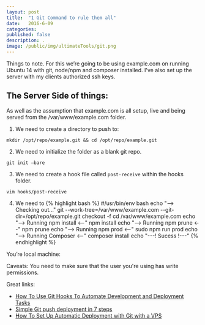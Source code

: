 ```yaml
---
layout: post
title:  "1 Git Command to rule them all"
date:   2016-6-09
categories:
published: false
description: .
image: /public/img/ultimateTools/git.png
---
```


Things to note.
For this we’re going to be using example.com on running Ubuntu 14 with git, node/npm and composer installed.  I've also set up the server with my clients authorized ssh keys.

## The Server Side of things:


As well as the assumption that example.com is all setup, live and being served from the /var/www/example.com folder.

1) We need to create a directory to push to:

```mkdir /opt/repo/example.git && cd /opt/repo/example.git```

2) We need to initialize the folder as a blank git repo.

``` git init —bare ```

3) We need to create a hook file called ```post-receive``` within the hooks folder.

``` vim hooks/post-receive ```

4) We need to
{% highlight bash %}
#/usr/bin/env bash
echo "--> Checking out..."
git --work-tree=/var/www/example.com --git-dir=/opt/repo/example.git checkout -f
cd /var/www/example.com
echo "--> Running npm install <--"
npm install
echo "--> Running npm prune <--"
npm prune
echo "--> Running npm prod <--"
sudo npm run prod
echo "--> Running Composer <--"
composer install
echo "---! Sucess !---"
{% endhighlight %}

You’re local machine:

Caveats:
You need to make sure that the user you're using has write permissions.




Great links:
 * [How To Use Git Hooks To Automate Development and Deployment Tasks](https://www.digitalocean.com/community/tutorials/how-to-use-git-hooks-to-automate-development-and-deployment-tasks)
 * [Simple Git push deployment in 7 steps](https://gist.github.com/thomasfr/9691385)
 * [How To Set Up Automatic Deployment with Git with a VPS](https://www.digitalocean.com/community/tutorials/how-to-set-up-automatic-deployment-with-git-with-a-vps)